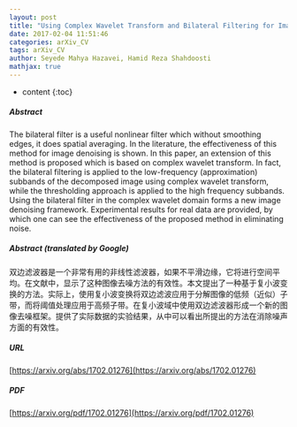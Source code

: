 ```yaml
---
layout: post
title: "Using Complex Wavelet Transform and Bilateral Filtering for Image Denoising"
date: 2017-02-04 11:51:46
categories: arXiv_CV
tags: arXiv_CV
author: Seyede Mahya Hazavei, Hamid Reza Shahdoosti
mathjax: true
---
```


* content
{:toc}

##### Abstract
The bilateral filter is a useful nonlinear filter which without smoothing edges, it does spatial averaging. In the literature, the effectiveness of this method for image denoising is shown. In this paper, an extension of this method is proposed which is based on complex wavelet transform. In fact, the bilateral filtering is applied to the low-frequency (approximation) subbands of the decomposed image using complex wavelet transform, while the thresholding approach is applied to the high frequency subbands. Using the bilateral filter in the complex wavelet domain forms a new image denoising framework. Experimental results for real data are provided, by which one can see the effectiveness of the proposed method in eliminating noise.

##### Abstract (translated by Google)
双边滤波器是一个非常有用的非线性滤波器，如果不平滑边缘，它将进行空间平均。在文献中，显示了这种图像去噪方法的有效性。本文提出了一种基于复小波变换的方法。实际上，使用复小波变换将双边滤波应用于分解图像的低频（近似）子带，而将阈值处理应用于高频子带。在复小波域中使用双边滤波器形成一个新的图像去噪框架。提供了实际数据的实验结果，从中可以看出所提出的方法在消除噪声方面的有效性。

##### URL
[https://arxiv.org/abs/1702.01276](https://arxiv.org/abs/1702.01276)

##### PDF
[https://arxiv.org/pdf/1702.01276](https://arxiv.org/pdf/1702.01276)

